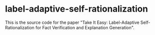 # label-adaptive-self-rationalization
This is the source code for the paper "Take It Easy: Label-Adaptive Self-Rationalization for Fact Verification and Explanation Generation".
